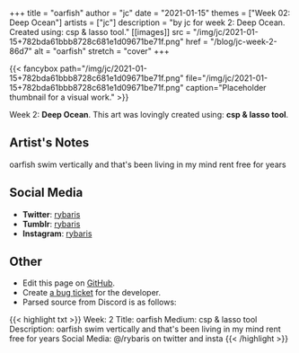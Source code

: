 +++
title =       "oarfish"
author =      "jc"
date =        "2021-01-15"
themes =      ["Week 02: Deep Ocean"]
artists =     ["jc"]
description = "by jc for week 2: Deep Ocean. Created using: csp & lasso tool."
[[images]]
              src = "/img/jc/2021-01-15+782bda61bbb8728c681e1d09671be71f.png"
              href = "/blog/jc-week-2-86d7"
              alt = "oarfish"
              stretch = "cover"
+++


{{< fancybox path="/img/jc/2021-01-15+782bda61bbb8728c681e1d09671be71f.png" file="/img/jc/2021-01-15+782bda61bbb8728c681e1d09671be71f.png" caption="Placeholder thumbnail for a visual work." >}}


Week 2: **Deep Ocean**. This art was lovingly created using: **csp & lasso tool**.

## Artist's Notes

oarfish swim vertically and that's been living in my mind rent free for years

## Social Media

- **Twitter**: <a href='https://twitter.com/rybaris' target='_blank'>rybaris</a>
- **Tumblr**: <a href='https://rybaris.tumblr.com' target='_blank'>rybaris</a>
- **Instagram**: <a href='https://instagram.com/rybaris' target='_blank'>rybaris</a>


## Other

- Edit this page on [GitHub](https://github.com/teaminkling/web-refresh/edit/main/content/blog/jc-week-2-86d7.md).
- Create [a bug ticket](https://github.com/teaminkling/web-refresh/issues/new?assignees=&labels=bug&template=problem-report.md&title=) for the developer.
- Parsed source from Discord is as follows:

{{< highlight txt >}}
Week: 2
Title: oarfish
Medium: csp & lasso tool
Description: oarfish swim vertically and that's been living in my mind rent free for years
Social Media: @/rybaris on twitter and insta
{{< /highlight >}}